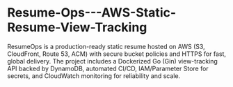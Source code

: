 # Resume-Ops---AWS-Static-Resume-View-Tracking
 ResumeOps is a production-ready static resume hosted on AWS (S3, CloudFront, Route 53, ACM) with secure bucket policies and HTTPS for fast, global delivery. The project includes a Dockerized Go (Gin) view-tracking API backed by DynamoDB, automated CI/CD, IAM/Parameter Store for secrets, and CloudWatch monitoring for reliability and scale.
